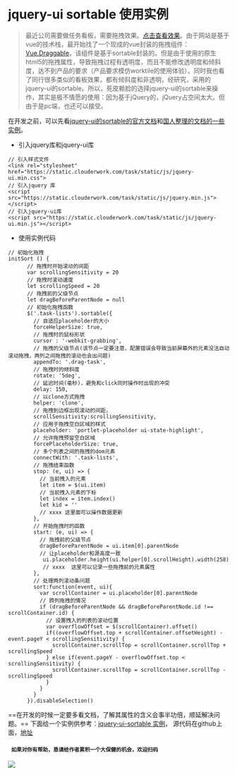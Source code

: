 # jquery-ui sortable 使用实例
> 最近公司需要做任务看板，需要拖拽效果。[点击查看效果](https://task.clouderwork.com/project/xiang-mu-guan-li-ping-tai-dailybuild/kanban)。由于网站是基于vue的技术栈，最开始找了一个现成的vue封装的拖拽组件：[Vue.Draggable](https://github.com/SortableJS/Vue.Draggable)，该组件是基于sortable封装的。但是由于使用的原生html5的拖拽属性，导致拖拽过程有透明度，而且不能修改透明度和倾斜度，达不到产品的要求（产品要求模仿worktile的使用体验）。同时我也看了同行很多类似的看板效果，都有倾斜度和非透明，经研究，采用的jquery-ui的sortable。所以，死皮赖脸的选择jquery-ui的sortable来操作，其实是极不情愿的使用：因为基于jQuery的，jQuery占空间太大。但由于是pc端，也还可以接受。

在开发之前，可以先看[jquery-ui的sortable的官方文档](https://api.jqueryui.com/sortable/)和[国人整理的文档的一些实例](http://www.runoob.com/jqueryui/example-sortable.html)。

* 引入jquery库和jquery-ui库
```
// 引入样式文件
<link rel="stylesheet" href="https://static.clouderwork.com/task/static/js/jquery-ui.min.css">
// 引入jquery 库
<script src="https://static.clouderwork.com/task/static/js/jquery.min.js"></script>
// 引入jquery-ui库
<script src="https://static.clouderwork.com/task/static/js/jquery-ui.min.js"></script>
```
* 使用实例代码
```
// 初始化拖拽
initSort () {
      // 拖拽时开始滚动的间距
      var scrollingSensitivity = 20
      // 拖拽时滚动速度
      let scrollingSpeed = 20
      // 拖拽前的父级节点
      let dragBeforeParentNode = null
      // 初始化拖拽函数
      $('.task-lists').sortable({
	    // 自适应placeholder的大小
        forceHelperSize: true,
        // 拖拽时的鼠标形状
        cursor : '-webkit-grabbing',
        // 拖拽的父级节点(该节点一定要注意，配置错误会导致当前屏幕外的元素没法自动滚动拖拽，两列之间拖拽的滚动也会出问题)
        appendTo: '.drag-task',
        // 拖拽时的倾斜度
        rotate: '5deg',
        // 延迟时间(毫秒)，避免和click同时操作时出现的冲突
        delay: 150,
        // 以clone方式拖拽
        helper: 'clone',
        // 拖拽到边框出现滚动的间距，
        scrollSensitivity:scrollingSensitivity,
        // 应用于拖拽空白区域的样式
        placeholder: 'portlet-placeholder ui-state-highlight',
        // 允许拖拽预留空白区域
        forcePlaceholderSize: true,
        // 多个列表之间的拖拽的dom元素
        connectWith: '.task-lists',
        // 拖拽结束函数
        stop: (e, ui) => {
	      // 当前拽入的元素
          let item = $(ui.item)
          // 当前拽入元素的下标
          let index = item.index()
          let kid = ''
          // xxxx 这里面可以操作数据更新
        },
        // 开始拖拽时的函数
        start: (e, ui) => {
	      // 拖拽前的父级节点
          dragBeforeParentNode = ui.item[0].parentNode
          // 让placeholder和源高度一致
	       ui.placeholder.height(ui.helper[0].scrollHeight).width(258)
	       // xxxx  这里可以记录一些拖拽前的元素属性
        },
        // 处理两列滚动条问题
        sort:function(event, ui){
          var scrollContainer = ui.placeholder[0].parentNode
          // 跨列拖拽的情况
          if (dragBeforeParentNode && dragBeforeParentNode.id !== scrollContainer.id) {
            // 设置拽入的列表的滚动位置
            var overflowOffset = $(scrollContainer).offset()
            if((overflowOffset.top + scrollContainer.offsetHeight) - event.pageY < scrollingSensitivity) {
              scrollContainer.scrollTop = scrollContainer.scrollTop + scrollingSpeed
            } else if(event.pageY - overflowOffset.top < scrollingSensitivity) {
              scrollContainer.scrollTop = scrollContainer.scrollTop - scrollingSpeed
            }
          }
        }
      }).disableSelection()
```
==在开发的时候一定要多看文档，了解其属性的含义会事半功倍，顺延解决问题。==
下面给一个实例供参考：[jquery-ui-sortable 实例](http://www.shinygang.cn/jquery-ui-sortable/)， 源代码在github上面，[地址](https://github.com/shinygang/jquery-ui-sortable)


#### ` 如果对你有帮助，恳请给作者累积一个大保健的机会，欢迎扫码`
![](http://ww1.sinaimg.cn/large/79462090ly1flmcqgz0xwj21080q2anh.jpg)
